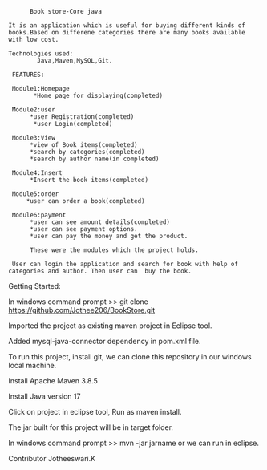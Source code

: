           Book store-Core java
       
    It is an application which is useful for buying different kinds of books.Based on differene categories there are many books available with low cost.
    
    Technologies used:
            Java,Maven,MySQL,Git.
            
     FEATURES:
     
     Module1:Homepage
           *Home page for displaying(completed)

     Module2:user
          *user Registration(completed)
           *user Login(completed)

     Module3:View
          *view of Book items(completed)
          *search by categories(completed)
          *search by author name(in completed)
        
     Module4:Insert
          *Insert the book items(completed)

     Module5:order
         *user can order a book(completed)
    
     Module6:payment
          *user can see amount details(completed)
          *user can see payment options.
          *user can pay the money and get the product.
          
          These were the modules which the project holds.
       
     User can login the application and search for book with help of categories and author. Then user can  buy the book.
     
 Getting Started:

In windows command prompt >> git clone https://github.com/Jothee206/BookStore.git

Imported the project as existing maven project in Eclipse tool.

Added mysql-java-connector dependency in pom.xml file.

To run this project, install git, we can clone this repository in our windows local machine.

Install Apache Maven 3.8.5

Install Java version 17

Click on project in eclipse tool, Run as maven install.

The jar built for this project will be in target folder.

In windows command prompt >> mvn -jar jarname or we can run in eclipse.

Contributor
       Jotheeswari.K
